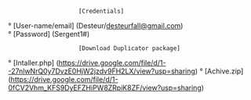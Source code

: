                         [Credentials]

° [User-name/email] (Desteur/desteurfall@gmail.com)  
° [Password] (Sergent1#)

                        [Download Duplicator package]

° [Intaller.php] (https://drive.google.com/file/d/1--27nlwNrQ0y7DvzE0HjW2jzdv9FH2LX/view?usp=sharing)
° [Achive.zip] (https://drive.google.com/file/d/1-0fCV2Vhm_KFS9DyEFZHiPW8ZRpiK8ZF/view?usp=sharing)
